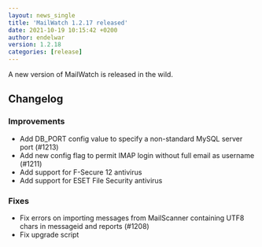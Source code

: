 ```yaml
---
layout: news_single
title: 'MailWatch 1.2.17 released'
date: 2021-10-19 10:15:42 +0200
author: endelwar
version: 1.2.18
categories: [release]
---
```


A new version of MailWatch is released in the wild.

## Changelog
### Improvements
- Add DB_PORT config value to specify a non-standard MySQL server port (#1213)
- Add new config flag to permit IMAP login without full email as username (#1211)
- Add support for F-Secure 12 antivirus
- Add support for ESET File Security antivirus

### Fixes
- Fix errors on importing messages from MailScanner containing UTF8 chars in messageid and reports (#1208)
- Fix upgrade script
